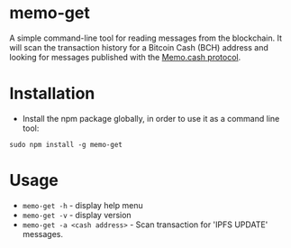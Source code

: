 memo-get
=========

A simple command-line tool for reading messages from the blockchain. It will scan the transaction history for a Bitcoin Cash (BCH) address and looking for messages published with the [Memo.cash protocol](https://memo.cash/protocol).

<!-- toc -->
# Installation
- Install the npm package globally, in order to use it as a command line tool:

`sudo npm install -g memo-get`

# Usage
<!-- usage -->
- `memo-get -h` - display help menu
- `memo-get -v` - display version
- `memo-get -a <cash address>` - Scan transaction for 'IPFS UPDATE' messages.
